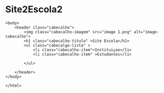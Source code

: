 # Site2Escola2
<!DOCTYPE html>
<html lang="en">
<head>
    <meta charset="UTF-8">
    <meta http-equiv="X-UA-Compatible" content="IE=edge">
    <meta name="viewport" content="width=device-width, initial-scale=1.0">
    <title>Document</title>
    <head>
        <meta charset="UTF-8">
        <meta http-equiv="X-UA-Compatible" content="IE=edge">
        <meta name="viewport" content="width=device-width, initial-scale=1.0">
        <title>Document</title>
    </head>
    
    <body>
        <header class="cabecalho">
            <img class="cabecalho-imagem" src="image 1.png" alt="image-cabecalho">
            <h1 class="cabecalho-titulo" >Site Escola</h1>
            <ul class="cabecalgo-lista" >
                <li class="cabecalho-item">Instituiçao</li>
                <li class="cabecalho-item" >Estudantes</li>
    
            </ul>
    
        </header>
    </body>
    
    </html>

